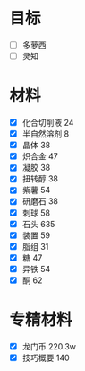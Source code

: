 # 目标
- [ ] 多萝西 
- [ ] 灵知

# 材料
- [x] 化合切削液 24
- [x] 半自然溶剂 8
- [x] 晶体 38
- [x] 炽合金 47
- [x] 凝胶 38
- [x] 扭转醇 38
- [x] 紫薯 54
- [x] 研磨石 38
- [x] 刺球 58
- [x] 石头 635
- [x] 装置 59
- [x] 脂组 31
- [x] 糖 47
- [x] 异铁 54
- [x] 酮 62

# 专精材料
- [x] 龙门币 220.3w
- [x] 技巧概要 140
